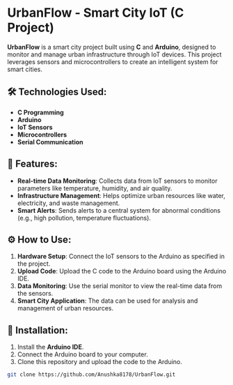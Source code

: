 # UrbanFlow - Smart City IoT (C Project)

**UrbanFlow** is a smart city project built using **C** and **Arduino**, designed to monitor and manage urban infrastructure through IoT devices. This project leverages sensors and microcontrollers to create an intelligent system for smart cities.

## 🛠️ Technologies Used:
- **C Programming**
- **Arduino**
- **IoT Sensors**
- **Microcontrollers**
- **Serial Communication**

## 📡 Features:
- **Real-time Data Monitoring**: Collects data from IoT sensors to monitor parameters like temperature, humidity, and air quality.
- **Infrastructure Management**: Helps optimize urban resources like water, electricity, and waste management.
- **Smart Alerts**: Sends alerts to a central system for abnormal conditions (e.g., high pollution, temperature fluctuations).

## ⚙️ How to Use:
1. **Hardware Setup**: Connect the IoT sensors to the Arduino as specified in the project.
2. **Upload Code**: Upload the C code to the Arduino board using the Arduino IDE.
3. **Data Monitoring**: Use the serial monitor to view the real-time data from the sensors.
4. **Smart City Application**: The data can be used for analysis and management of urban resources.

## 📝 Installation:
1. Install the **Arduino IDE**.
2. Connect the Arduino board to your computer.
3. Clone this repository and upload the code to the Arduino.

```bash
git clone https://github.com/Anushka8178/UrbanFlow.git


